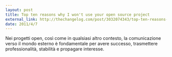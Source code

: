 ```yaml
---
layout: post
title: Top ten reasons why I won't use your open source project
external_link: http://thechangelog.com/post/3032074343/top-ten-reasons-why-i-wont-use-your-open-source-project
date: 2011/4/7
---
```


Nei progetti open, così come in qualsiasi altro contesto, la comunicazione verso il mondo esterno è fondamentale per avere successo, trasmettere professionalità, stabilità e propagare interesse.